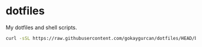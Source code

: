 # dotfiles

My dotfiles and shell scripts.

```bash
curl -sSL https://raw.githubusercontent.com/gokaygurcan/dotfiles/HEAD/bootstrap.sh | sh
```
